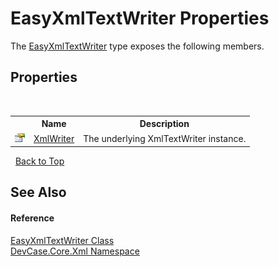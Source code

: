 # EasyXmlTextWriter Properties
 

The <a href="T_DevCase_Core_Xml_EasyXmlTextWriter">EasyXmlTextWriter</a> type exposes the following members.


## Properties
&nbsp;<table><tr><th></th><th>Name</th><th>Description</th></tr><tr><td>![Public property](media/pubproperty.gif "Public property")</td><td><a href="P_DevCase_Core_Xml_EasyXmlTextWriter_XmlWriter">XmlWriter</a></td><td>
The underlying XmlTextWriter instance.</td></tr></table>&nbsp;
<a href="#easyxmltextwriter-properties">Back to Top</a>

## See Also


#### Reference
<a href="T_DevCase_Core_Xml_EasyXmlTextWriter">EasyXmlTextWriter Class</a><br /><a href="N_DevCase_Core_Xml">DevCase.Core.Xml Namespace</a><br />